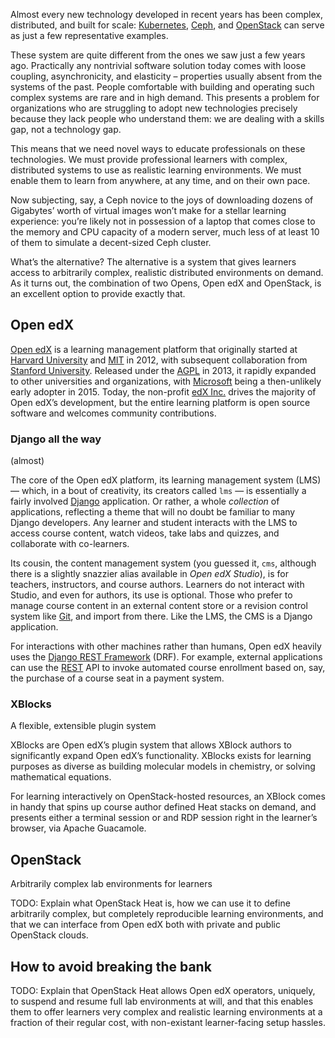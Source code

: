 <!-- Note -->
Almost every new technology developed in recent years has been
complex, distributed, and built for scale:
[Kubernetes](https://kubernetes.io/), [Ceph](https://ceph.com), and
[OpenStack](https://openstack.org/) can serve as just a few
representative examples.

These system are quite different from the ones we saw just a few years
ago. Practically any nontrivial software solution today comes with
loose coupling, asynchronicity, and elasticity – properties usually
absent from the systems of the past. People comfortable with building
and operating such complex systems are rare and in high demand.  This
presents a problem for organizations who are struggling to adopt new
technologies precisely because they lack people who understand them:
we are dealing with a skills gap, not a technology gap.

This means that we need novel ways to educate professionals on these
technologies. We must provide professional learners with complex,
distributed systems to use as realistic learning environments. We must
enable them to learn from anywhere, at any time, and on their own
pace. 

Now subjecting, say, a Ceph novice to the joys of downloading dozens
of Gigabytes’ worth of virtual images won’t make for a stellar
learning experience: you’re likely not in possession of a laptop that
comes close to the memory and CPU capacity of a modern server, much
less of at least 10 of them to simulate a decent-sized Ceph cluster.

What’s the alternative? The alternative is a system that gives
learners access to arbitrarily complex, realistic distributed
environments on demand. As it turns out, the combination of two Opens,
Open edX and OpenStack, is an excellent option to provide exactly
that.


## Open edX

<!-- Note --> 

[Open edX](https://open.edx.org/) is a learning management platform
that originally started at [Harvard
University](https://www.harvard.edu/) and [MIT](https://www.mit.edu/)
in 2012, with subsequent collaboration from [Stanford
University](https://www.stanford.edu/). Released under the
[AGPL](https://tldrlegal.com/license/gnu-affero-general-public-license-v3-(agpl-3.0))
in 2013, it rapidly expanded to other universities and organizations,
with [Microsoft](https://www.microsoft.com/) being a then-unlikely
early adopter in 2015. Today, the non-profit [edX
Inc.](https://www.edx.org/) drives the majority of Open edX’s
development, but the entire learning platform is open source software
and welcomes community contributions.


### Django all the way
(almost)

<!-- Note -->

The core of the Open edX platform, its learning management system
(LMS) — which, in a bout of creativity, its creators called `lms` — is
essentially a fairly involved [Django](https://www.djangoproject.com/)
application. Or rather, a whole _collection_ of applications,
reflecting a theme that will no doubt be familiar to many Django
developers. Any learner and student interacts with the LMS to access
course content, watch videos, take labs and quizzes, and collaborate
with co-learners.

Its cousin, the content management system (you guessed it, `cms`,
although there is a slightly snazzier alias available in _Open edX
Studio_), is for teachers, instructors, and course authors. Learners
do not interact with Studio, and even for authors, its use is
optional.  Those who prefer to manage course content in an external
content store or a revision control system like
[Git](https://git-scm.com/), and import from there. Like the LMS, the
CMS is a Django application.

For interactions with other machines rather than humans, Open edX
heavily uses the [Django REST
Framework](https://www.django-rest-framework.org/) (DRF). For example,
external applications can use the
[REST](https://en.wikipedia.org/wiki/Representational_state_transfer)
API to invoke automated course enrollment based on, say, the purchase
of a course seat in a payment system.


### XBlocks
A flexible, extensible plugin system

<!-- Note -->

XBlocks are Open edX’s plugin system that allows XBlock authors to
significantly expand Open edX’s functionality. XBlocks exists for
learning purposes as diverse as building molecular models in
chemistry, or solving mathematical equations.

For learning interactively on OpenStack-hosted resources, an XBlock
comes in handy that spins up course author defined Heat stacks on
demand, and presents either a terminal session or and RDP session
right in the learner’s browser, via Apache Guacamole.


## OpenStack
Arbitrarily complex lab environments for learners

<!-- Note -->

TODO: Explain what OpenStack Heat is, how we can use it to define
arbitrarily complex, but completely reproducible learning
environments, and that we can interface from Open edX both with
private and public OpenStack clouds.


## How to avoid breaking the bank

<!-- Note -->

TODO: Explain that OpenStack Heat allows Open edX operators, uniquely,
to suspend and resume full lab environments at will, and that this
enables them to offer learners very complex and realistic learning
environments at a fraction of their regular cost, with non-existant
learner-facing setup hassles.
